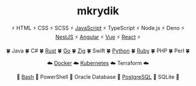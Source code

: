 <h1 align="center">mkrydik</h1>

<p align="center">⚡ HTML ⚡ CSS ⚡ SCSS ⚡ <a href="https://github.com/mkrydik/bingo">JavaScript</a> ⚡ TypeScript ⚡ Node.js ⚡ Deno ⚡ <a href="https://github.com/mkrydik/practice-nestjs-bullmq">NestJS</a> ⚡ <a href="https://github.com/mkrydik/minimal-angular">Angular</a> ⚡ <a href="https://mkrydik.github.io/vue-ts-storybook">Vue</a> ⚡ <a href="https://github.com/mkrydik/human-face-ai">React</a> ⚡</p>

<p align="center">🍀 Java 🍀 C# 🍀 <a href="https://github.com/mkrydik/rust-for-told">Rust</a> 🍀 <a href="https://github.com/mkrydik/go-lang-no-sponsors">Go</a> 🍀 <a href="https://github.com/mkrydik/zig-zag">Zig</a> 🍀 Swift 🍀 <a href="https://github.com/mkrydik/random-word-generator">Python</a> 🍀 <a href="https://github.com/mkrydik/list-linguist-languages">Ruby</a> 🍀 PHP 🍀 Perl 🍀</p>

<p align="center">☁️ <a href="https://github.com/mkrydik/mastodon-docker-compose">Docker</a> ☁️ <a href="https://github.com/mkrydik/example-kafdrop-on-kubernetes">Kubernetes</a> ☁️ Terraform ☁️</p>

<p align="center">📂 <a href="https://github.com/mkrydik/bash-gas-explosion">Bash</a> 📂 PowerShell 📂 Oracle Database 📂 <a href="https://github.com/mkrydik/example-pgweb-on-kubernetes">PostgreSQL</a> 📂 SQLite 📂</p>
